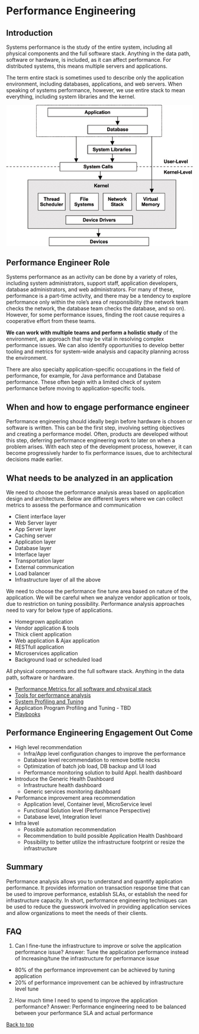 # Performance Engineering

## Introduction
Systems performance is the study of the entire system, including all physical components and the full software stack. Anything in the data path, software or hardware, is included, as it can affect performance. For distributed systems, this means multiple servers and applications.

The term entire stack is sometimes used to describe only the application environment, including databases, applications, and web servers. When speaking of systems performance, however, we use entire stack to mean everything, including system libraries and the kernel.


![System-Software-Stack](Images/System-Software-Stack.jpg)


## Performance Engineer Role

Systems performance as an activity can be done by a variety of roles, including system administrators, support staff, application developers, database administrators, and web administrators. For many of these, performance is a part-time activity, and there may be a tendency to explore performance only within the role’s area of responsibility (the network team checks the network, the database team checks the database, and so on). However, for some performance issues, finding the root cause requires a cooperative effort from these teams.

**We can work with multiple teams and perform a holistic study** of the environment, an approach that may be vital in resolving complex performance issues. We can also identify opportunities to develop better tooling and metrics for system-wide analysis and capacity planning across the environment.

There are also specialty application-specific occupations in the field of performance, for example, for Java performance and Database performance. These often begin with a limited check of system performance before moving to application-specific tools.

## When and how to engage performance engineer
Performance engineering should ideally begin before hardware is chosen or software is written. This can be the first step, involving setting objectives and creating a performance model. Often, products are developed without this step, deferring performance engineering work to later on when a problem arises. With each step of the development process, however, it can become progressively harder to fix performance issues, due to architectural decisions made earlier.

## What needs to be analyzed in an application
We need to choose the performance analysis areas based on application design and architecture. Below are different layers where we can collect metrics to assess the performance and communication
* Client interface layer
* Web Server layer
* App Server layer
* Caching server
* Application layer
* Database layer
* Interface layer
* Transportation layer
* External communication
* Load balancer
* Infrastructure layer of all the above

We need to choose the performance fine tune area based on nature of the application. We will be careful when we analyze vendor application or tools, due to restriction on tuning possibility. Performance analysis approaches need to vary for below type of applications.

* Homegrown application
* Vendor application & tools
* Thick client application
* Web application & Ajax application
* RESTfull application
* Microservices application
* Background load  or scheduled load

All physical components and the full software stack. Anything in the data path, software or hardware.
 - [Performance Metrics for all software and physical stack](/Performance-Metric.md)
 - [Tools for performance analysis](/Performance_Analysis_Tools.md)
 - [System Profiling and Tuning](./system-profiling-and-tuning)
 - Application Program Profiling and Tuning  - TBD
 - [Playbooks](/playbooks)
 
## Performance Engineering Engagement Out Come
* High level recommendation
  * Infra/App level configuration changes to improve the performance
  * Database level recommendation to remove bottle necks
  * Optimization of batch job load, DB backup and UI load
  * Performance monitoring solution to build Appl. health dashboard
* Introduce the Generic Health Dashboard
  * Infrastructure health dashboard
  *	Generic services monitoring dashboard
* Performance improvement area recommendation
  * Application level, Container level, MicroService level
  * Functional Solution level (Performance Perspective)
  * Database level, Integration level
* Infra level
  *	Possible automation recommendation
  *	Recommendation to build possible Application Health Dashboard
  *	Possibility to better utilize the infrastructure footprint or resize the infrastructure

## Summary

Performance analysis allows you to understand and quantify application performance. It provides information on transaction response time that can be used to improve performance, establish SLAs, or establish the need for infrastructure capacity. In short, performance engineering techniques can be used to reduce the guesswork involved in providing application services and allow organizations to meet the needs of their clients.

## FAQ
1)	Can I fine-tune the infrastructure to improve or solve the application performance issue?
Answer: Tune the application performance instead of Increasing/tune the infrastructure for performance issue
  * 80% of the performance improvement can be achieved by tuning application
  * 20% of performance improvement can be achieved by infrastructure level tune

2)	How much time I need to spend to improve the application performance?
Answer: Performance engineering need to be balanced between your performance SLA and actual performance

[Back to top](#performance-engineering)
